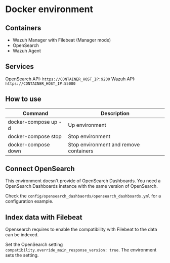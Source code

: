 # Docker environment

## Containers
- Wazuh Manager with Filebeat (Manager mode)
- OpenSearch
- Wazuh Agent

## Services

OpenSearch API: `https://CONTAINER_HOST_IP:9200`
Wazuh API: `https://CONTAINER_HOST_IP:55000`

## How to use
| Command              | Description                            |
| -------------------- | -------------------------------------- |
| docker-compose up -d | Up environment                         |
| docker-compose stop  | Stop environment                       |
| docker-compose down  | Stop environment and remove containers |

## Connect OpenSearch

This environment doesn't provide of OpenSearch Dashboards. You need a OpenSearch Dashboards instance with the same version of OpenSearch.

Check the `config/opensearch_dashbaords/opensearch_dashboards.yml` for a configuration example.

## Index data with Filebeat

Opensearch requires to enable the compatibility with Filebeat to the data can be indexed.

Set the OpenSearch setting `compatibility.override_main_response_version: true`. The environment sets the setting.